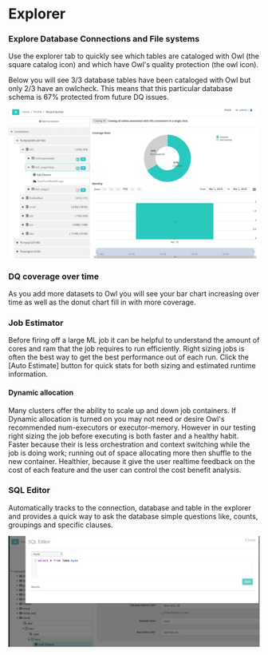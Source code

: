 # Explorer

### Explore Database Connections and File systems

Use the explorer tab to quickly see which tables are cataloged with Owl \(the square catalog icon\) and which have Owl's quality protection \(the owl icon\).

Below you will see 3/3 database tables have been cataloged with Owl but only 2/3 have an owlcheck.  This means that this particular database schema is 67% protected from future DQ issues.  

![](../.gitbook/assets/owl-explorer%20%281%29.png)

### DQ coverage over time

As you add more datasets to Owl you will see your bar chart increasing over time as well as the donut chart fill in with more coverage.

### Job Estimator

Before firing off a large ML job it can be helpful to understand the amount of cores and ram that the job requires to run efficiently.  Right sizing jobs is often the best way to get the best performance out of each run.  Click the \[Auto Estimate\] button for quick stats for both sizing and estimated runtime information.

#### Dynamic allocation

Many clusters offer the ability to scale up and down job containers.  If Dynamic allocation is turned on you may not need or desire Owl's recommended num-executors or executor-memory.  However in our testing right sizing the job before executing is both faster and a healthy habit.  Faster because their is less orchestration and context switching while the job is doing work; running out of space allocating more then shuffle to the new container.  Healthier, because it give the user realtime feedback on the cost of each feature and the user can control the cost benefit analysis. 

### SQL Editor

Automatically tracks to the connection, database and table in the explorer and provides a quick way to ask the database simple questions like, counts, groupings and specific clauses.

![](../.gitbook/assets/owl-sql-editor.png)

